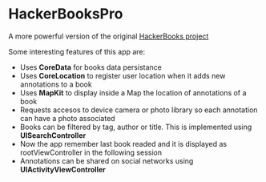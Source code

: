 # HackerBooksPro
A more powerful version of the original [HackerBooks project](https://github.com/iaguilarmartin/HackerBooks)

Some interesting features of this app are:

* Uses **CoreData** for books data persistance
* Uses **CoreLocation** to register user location when it adds new annotations to a book
* Uses **MapKit** to display inside a Map the location of annotations of a book
* Requests accesos to device camera or photo library so each annotation can have a photo associated
* Books can be filtered by tag, author or title. This is implemented using **UISearchController**
* Now the app remember last book readed and it is displayed as rootViewController in the following session
* Annotations can be shared on social networks using **UIActivityViewController**